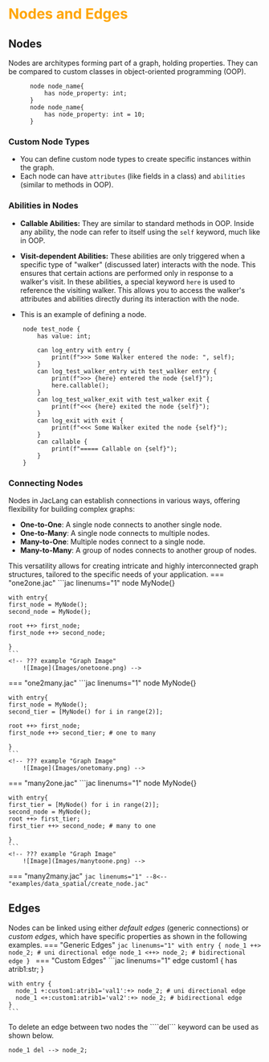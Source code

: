 # <span style="color: orange">Nodes and Edges</span>

## Nodes
Nodes are architypes forming part of a graph, holding properties. They can be compared to custom classes in object-oriented programming (OOP).

```jac linenums="1"
      node node_name{
          has node_property: int;
      }
      node node_name{
          has node_property: int = 10;
      }
```

### Custom Node Types
- You can define custom node types to create specific instances within the graph.
- Each node can have `attributes` (like fields in a class) and `abilities` (similar to methods in OOP).

### Abilities in Nodes
- **Callable Abilities:** They are similar to standard methods in OOP. Inside any ability, the node can refer to itself using the `self` keyword, much like in OOP.

- **Visit-dependent Abilities:** These abilities are only triggered when a specific type of "walker" (discussed later) interacts with the node. This ensures that certain actions are performed only in response to a walker's visit. In these abilities, a special keyword `here` is used to reference the visiting walker. This allows you to access the walker's attributes and abilities directly during its interaction with the node.

- This is an example of defining a node.
```jac linenums="1"
    node test_node {
        has value: int;

        can log_entry with entry {
            print(f">>> Some Walker entered the node: ", self);
        }
        can log_test_walker_entry with test_walker entry {
            print(f">>> {here} entered the node {self}");
            here.callable();
        }
        can log_test_walker_exit with test_walker exit {
            print(f"<<< {here} exited the node {self}");
        }
        can log_exit with exit {
            print(f"<<< Some Walker exited the node {self}");
        }
        can callable {
            print(f"===== Callable on {self}");
        }
    }
```

### Connecting Nodes
Nodes in JacLang can establish connections in various ways, offering flexibility for building complex graphs:

- **One-to-One**: A single node connects to another single node.
- **One-to-Many**: A single node connects to multiple nodes.
- **Many-to-One**: Multiple nodes connect to a single node.
- **Many-to-Many**: A group of nodes connects to another group of nodes.

This versatility allows for creating intricate and highly interconnected graph structures, tailored to the specific needs of your application.
=== "one2one.jac"
    ```jac linenums="1"
    node MyNode{}

    with entry{
    first_node = MyNode();
    second_node = MyNode();

    root ++> first_node;
    first_node ++> second_node;

    }
    ```
    <!-- ??? example "Graph Image"
        ![Image](Images/onetoone.png) -->
=== "one2many.jac"
    ```jac linenums="1"
    node MyNode{}

    with entry{
    first_node = MyNode();
    second_tier = [MyNode() for i in range(2)];

    root ++> first_node;
    first_node ++> second_tier; # one to many

    }
    ```
    <!-- ??? example "Graph Image"
        ![Image](Images/onetomany.png) -->
=== "many2one.jac"
    ```jac linenums="1"
    node MyNode{}

    with entry{
    first_tier = [MyNode() for i in range(2)];
    second_node = MyNode();
    root ++> first_tier;
    first_tier ++> second_node; # many to one

    }
    ```
    <!-- ??? example "Graph Image"
        ![Image](Images/manytoone.png) -->
=== "many2many.jac"
    ```jac linenums="1"
    --8<-- "examples/data_spatial/create_node.jac"
    ```
    <!-- ??? example "Graph Image"
        ![Image](Images/create_node.png) -->

## Edges
Nodes can be linked using either *default edges* (generic connections) or *custom edges*, which have specific properties as shown in the following examples.
=== "Generic Edges"
    ```jac linenums="1"
    with entry {
      node_1 ++> node_2; # uni directional edge
      node_1 <++> node_2; # bidirectional edge
    }
    ```
=== "Custom Edges"
    ```jac linenums="1"
    edge custom1 {
        has atrib1:str;
    }

    with entry {
      node_1 +:custom1:atrib1='val1':+> node_2; # uni directional edge
      node_1 <+:custom1:atrib1='val2':+> node_2; # bidirectional edge
    }
    ```

To delete an edge between two nodes the ````del``` keyword can be used as shown below.

```jac linenums="1"
node_1 del --> node_2;
```
